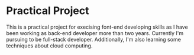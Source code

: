 # Practical Project 
This is a practical project for execising font-end developing skills as I have been working as back-end developer more than two years. Currently I'm pursuing to be full-stack developer. Additionally, I'm also learning some techniques about cloud computing.
